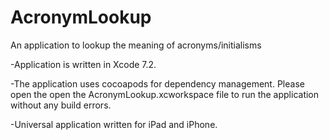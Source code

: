 # AcronymLookup
An application to lookup the meaning of acronyms/initialisms

-Application is written in Xcode 7.2.

-The application uses cocoapods for dependency management. Please open the open the AcronymLookup.xcworkspace file to run the application without any build errors.

-Universal application written for iPad and iPhone.
